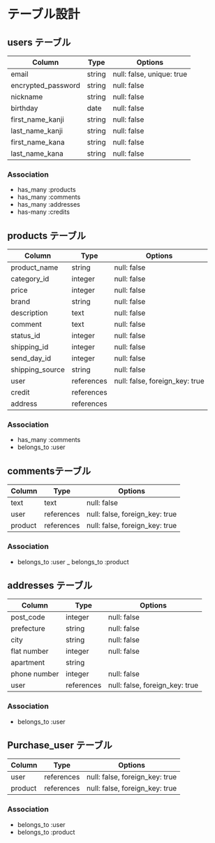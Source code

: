 # テーブル設計

## users テーブル

| Column             | Type    | Options                   |
| ----------         | ------  | -----------               |
| email              | string  | null: false, unique: true |
| encrypted_password | string  | null: false               |
| nickname           | string  | null: false               |
| birthday           | date    | null: false               |            
| first_name_kanji   | string  | null: false               |
| last_name_kanji    | string  | null: false               |
| first_name_kana    | string  | null: false               |
| last_name_kana     | string  | null: false               |



### Association

- has_many :products
- has_many :comments
- has_many :addresses
- has-many :credits

## products テーブル

| Column          | Type       | Options                       |
| -------------   | ------     | -----------                   |
| product_name    | string     | null: false                   |
| category_id     | integer    | null: false                   |
| price           | integer    | null: false                   |
| brand           | string     | null: false                   |
| description     | text       | null: false                   |
| comment         | text       | null: false                   |
| status_id       | integer    | null: false                   |
| shipping_id     | integer    | null: false                   |
| send_day_id     | integer    | null: false                   |
| shipping_source | string     | null: false                   |
| user            | references | null: false, foreign_key: true|
| credit          | references |                               |
| address         | references |                               |

### Association

- has_many :comments
- belongs_to :user


## commentsテーブル

| Column        | Type       | Options                        |
| ------------- | ------     | -----------                    |
| text          | text       | null: false                    |
| user          | references | null: false, foreign_key: true |
| product       | references | null: false, foreign_key: true |


### Association

- belongs_to :user
_ belongs_to :product

## addresses テーブル

| Column           | Type       | Options                        |
| -------------    | ------     | -----------                    |
| post_code        | integer    | null: false                    |
| prefecture       | string     | null: false                    |
| city             | string     | null: false                    | 
| flat number      | integer    | null: false                    | 
| apartment        | string     |                                |
| phone number     | integer    | null: false                    |
| user             | references | null: false, foreign_key: true |

### Association
- belongs_to :user

## Purchase_user テーブル

| Column           | Type       | Options                        |
| -------------    | ------     | -----------                    |
| user             | references | null: false, foreign_key: true |
| product          | references | null: false, foreign_key: true |

### Association

- belongs_to :user
- belongs_to :product